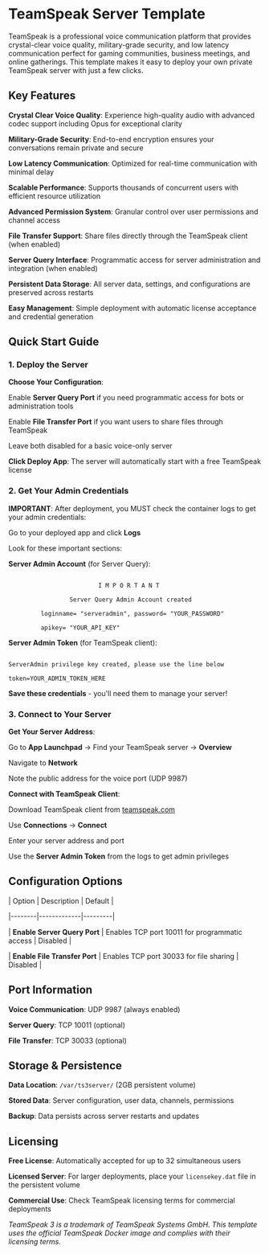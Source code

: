 # TeamSpeak Server Template

TeamSpeak is a professional voice communication platform that provides crystal-clear voice quality, military-grade security, and low latency communication perfect for gaming communities, business meetings, and online gatherings. This template makes it easy to deploy your own private TeamSpeak server with just a few clicks.

## Key Features

**Crystal Clear Voice Quality**: Experience high-quality audio with advanced codec support including Opus for exceptional clarity

**Military-Grade Security**: End-to-end encryption ensures your conversations remain private and secure

**Low Latency Communication**: Optimized for real-time communication with minimal delay

**Scalable Performance**: Supports thousands of concurrent users with efficient resource utilization

**Advanced Permission System**: Granular control over user permissions and channel access

**File Transfer Support**: Share files directly through the TeamSpeak client (when enabled)

**Server Query Interface**: Programmatic access for server administration and integration (when enabled)

**Persistent Data Storage**: All server data, settings, and configurations are preserved across restarts

**Easy Management**: Simple deployment with automatic license acceptance and credential generation

## Quick Start Guide

### 1. Deploy the Server

**Choose Your Configuration**: 

Enable **Server Query Port** if you need programmatic access for bots or administration tools

Enable **File Transfer Port** if you want users to share files through TeamSpeak

Leave both disabled for a basic voice-only server

**Click Deploy App**: The server will automatically start with a free TeamSpeak license

### 2. Get Your Admin Credentials

**IMPORTANT**: After deployment, you MUST check the container logs to get your admin credentials:

Go to your deployed app and click **Logs**

Look for these important sections:

   **Server Admin Account** (for Server Query):

   ```

                            I M P O R T A N T

                    Server Query Admin Account created

            loginname= "serveradmin", password= "YOUR_PASSWORD"

            apikey= "YOUR_API_KEY"

   ```

   **Server Admin Token** (for TeamSpeak client):

   ```

   ServerAdmin privilege key created, please use the line below

   token=YOUR_ADMIN_TOKEN_HERE

   ```

**Save these credentials** - you'll need them to manage your server!

### 3. Connect to Your Server

**Get Your Server Address**:

Go to **App Launchpad** → Find your TeamSpeak server → **Overview**

Navigate to **Network**

Note the public address for the voice port (UDP 9987)

**Connect with TeamSpeak Client**:

Download TeamSpeak client from [teamspeak.com](https://teamspeak.com/)

Use **Connections** → **Connect**

Enter your server address and port

Use the **Server Admin Token** from the logs to get admin privileges

## Configuration Options

| Option | Description | Default |

|--------|-------------|---------|

| **Enable Server Query Port** | Enables TCP port 10011 for programmatic access | Disabled |

| **Enable File Transfer Port** | Enables TCP port 30033 for file sharing | Disabled |

## Port Information

**Voice Communication**: UDP 9987 (always enabled)

**Server Query**: TCP 10011 (optional)

**File Transfer**: TCP 30033 (optional)

## Storage & Persistence

**Data Location**: `/var/ts3server/` (2GB persistent volume)

**Stored Data**: Server configuration, user data, channels, permissions

**Backup**: Data persists across server restarts and updates

## Licensing

**Free License**: Automatically accepted for up to 32 simultaneous users

**Licensed Server**: For larger deployments, place your `licensekey.dat` file in the persistent volume

**Commercial Use**: Check TeamSpeak licensing terms for commercial deployments

*TeamSpeak 3 is a trademark of TeamSpeak Systems GmbH. This template uses the official TeamSpeak Docker image and complies with their licensing terms.*